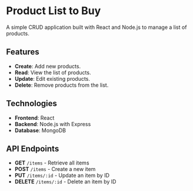 # Product List to Buy

A simple CRUD application built with React and Node.js to manage a list of products.

## Features

- **Create**: Add new products.
- **Read**: View the list of products.
- **Update**: Edit existing products.
- **Delete**: Remove products from the list.

## Technologies

- **Frontend**: React
- **Backend**: Node.js with Express
- **Database**: MongoDB

## API Endpoints

- **GET** `/items` - Retrieve all items
- **POST** `/items` - Create a new item
- **PUT** `/items/:id` - Update an item by ID
- **DELETE** `/items/:id` - Delete an item by ID


